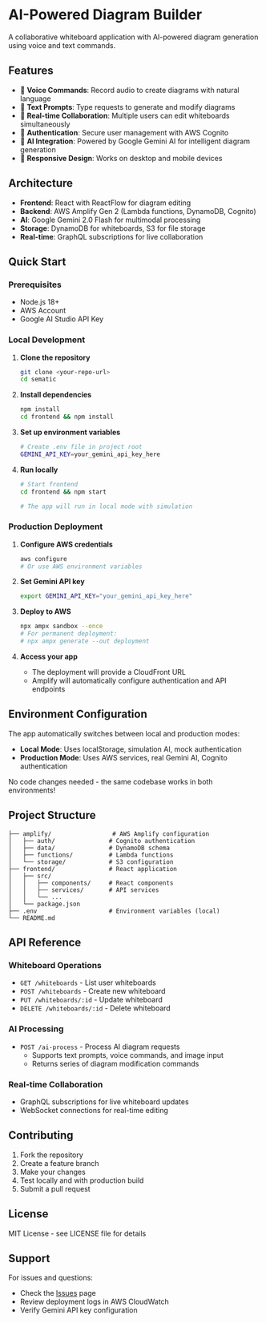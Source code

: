 # AI-Powered Diagram Builder

A collaborative whiteboard application with AI-powered diagram generation using voice and text commands.

## Features

- 🎤 **Voice Commands**: Record audio to create diagrams with natural language
- 💬 **Text Prompts**: Type requests to generate and modify diagrams  
- 👥 **Real-time Collaboration**: Multiple users can edit whiteboards simultaneously
- 🔐 **Authentication**: Secure user management with AWS Cognito
- 🤖 **AI Integration**: Powered by Google Gemini AI for intelligent diagram generation
- 📱 **Responsive Design**: Works on desktop and mobile devices

## Architecture

- **Frontend**: React with ReactFlow for diagram editing
- **Backend**: AWS Amplify Gen 2 (Lambda functions, DynamoDB, Cognito)
- **AI**: Google Gemini 2.0 Flash for multimodal processing
- **Storage**: DynamoDB for whiteboards, S3 for file storage
- **Real-time**: GraphQL subscriptions for live collaboration

## Quick Start

### Prerequisites

- Node.js 18+ 
- AWS Account
- Google AI Studio API Key

### Local Development

1. **Clone the repository**
   ```bash
   git clone <your-repo-url>
   cd sematic
   ```

2. **Install dependencies**
   ```bash
   npm install
   cd frontend && npm install
   ```

3. **Set up environment variables**
   ```bash
   # Create .env file in project root
   GEMINI_API_KEY=your_gemini_api_key_here
   ```

4. **Run locally**
   ```bash
   # Start frontend
   cd frontend && npm start
   
   # The app will run in local mode with simulation
   ```

### Production Deployment

1. **Configure AWS credentials**
   ```bash
   aws configure
   # Or use AWS environment variables
   ```

2. **Set Gemini API key**
   ```bash
   export GEMINI_API_KEY="your_gemini_api_key_here"
   ```

3. **Deploy to AWS**
   ```bash
   npx ampx sandbox --once
   # For permanent deployment:
   # npx ampx generate --out deployment
   ```

4. **Access your app**
   - The deployment will provide a CloudFront URL
   - Amplify will automatically configure authentication and API endpoints

## Environment Configuration

The app automatically switches between local and production modes:

- **Local Mode**: Uses localStorage, simulation AI, mock authentication
- **Production Mode**: Uses AWS services, real Gemini AI, Cognito authentication

No code changes needed - the same codebase works in both environments!

## Project Structure

```
├── amplify/                 # AWS Amplify configuration
│   ├── auth/               # Cognito authentication
│   ├── data/               # DynamoDB schema  
│   ├── functions/          # Lambda functions
│   └── storage/            # S3 configuration
├── frontend/               # React application
│   ├── src/
│   │   ├── components/     # React components
│   │   ├── services/       # API services
│   │   └── ...
│   └── package.json
├── .env                    # Environment variables (local)
└── README.md
```

## API Reference

### Whiteboard Operations
- `GET /whiteboards` - List user whiteboards
- `POST /whiteboards` - Create new whiteboard  
- `PUT /whiteboards/:id` - Update whiteboard
- `DELETE /whiteboards/:id` - Delete whiteboard

### AI Processing
- `POST /ai-process` - Process AI diagram requests
  - Supports text prompts, voice commands, and image input
  - Returns series of diagram modification commands

### Real-time Collaboration
- GraphQL subscriptions for live whiteboard updates
- WebSocket connections for real-time editing

## Contributing

1. Fork the repository
2. Create a feature branch
3. Make your changes
4. Test locally and with production build
5. Submit a pull request

## License

MIT License - see LICENSE file for details

## Support

For issues and questions:
- Check the [Issues](../../issues) page
- Review deployment logs in AWS CloudWatch
- Verify Gemini API key configuration